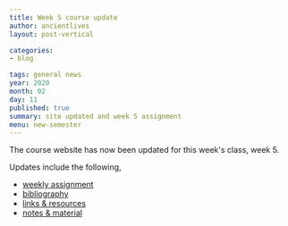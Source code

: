 ```yaml
---
title: Week 5 course update
author: ancientlives
layout: post-vertical

categories:
- blog

tags: general news
year: 2020
month: 02
day: 11
published: true
summary: site updated and week 5 assignment
menu: new-semester
---
```


The course website has now been updated for this week's class, week 5.

Updates include the following,

* [weekly assignment](/weekly_assignment)
* [bibliography](/bibliography)
* [links & resources](/links)
* [notes & material](/notes)

